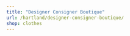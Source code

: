 ```yaml
---
title: "Designer Consigner Boutique"
url: /hartland/designer-consigner-boutique/
shop: clothes
---
```

